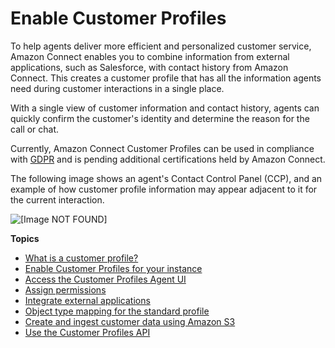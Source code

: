 # Enable Customer Profiles<a name="customer-profiles"></a>

To help agents deliver more efficient and personalized customer service, Amazon Connect enables you to combine information from external applications, such as Salesforce, with contact history from Amazon Connect\. This creates a customer profile that has all the information agents need during customer interactions in a single place\.

With a single view of customer information and contact history, agents can quickly confirm the customer's identity and determine the reason for the call or chat\. 

Currently, Amazon Connect Customer Profiles can be used in compliance with [GDPR](http://aws.amazon.com/compliance/gdpr-center) and is pending additional certifications held by Amazon Connect\.

The following image shows an agent's Contact Control Panel \(CCP\), and an example of how customer profile information may appear adjacent to it for the current interaction\.

![\[Image NOT FOUND\]](http://docs.aws.amazon.com/connect/latest/adminguide/images/customer-profiles-concepts-intro2.png)

**Topics**
+ [What is a customer profile?](customer-profiles-what-data.md)
+ [Enable Customer Profiles for your instance](enable-customer-profiles.md)
+ [Access the Customer Profiles Agent UI](customer-profile-access.md)
+ [Assign permissions](assign-security-profile-customer-profile.md)
+ [Integrate external applications](integrate-external-apps-customer-profiles.md)
+ [Object type mapping for the standard profile](object-type-mapping-standard-profile.md)
+ [Create and ingest customer data using Amazon S3](customer-profiles-object-type-mappings.md)
+ [Use the Customer Profiles API](use-customerprofiles-api.md)